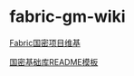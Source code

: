 # fabric-gm-wiki
[Fabric国密项目维基](https://github.com/Hyperledger-TWGC/fabric-gm-wiki/wiki)

[国密基础库README模板](./GM-LIB-README-TEMPLATE.md)

